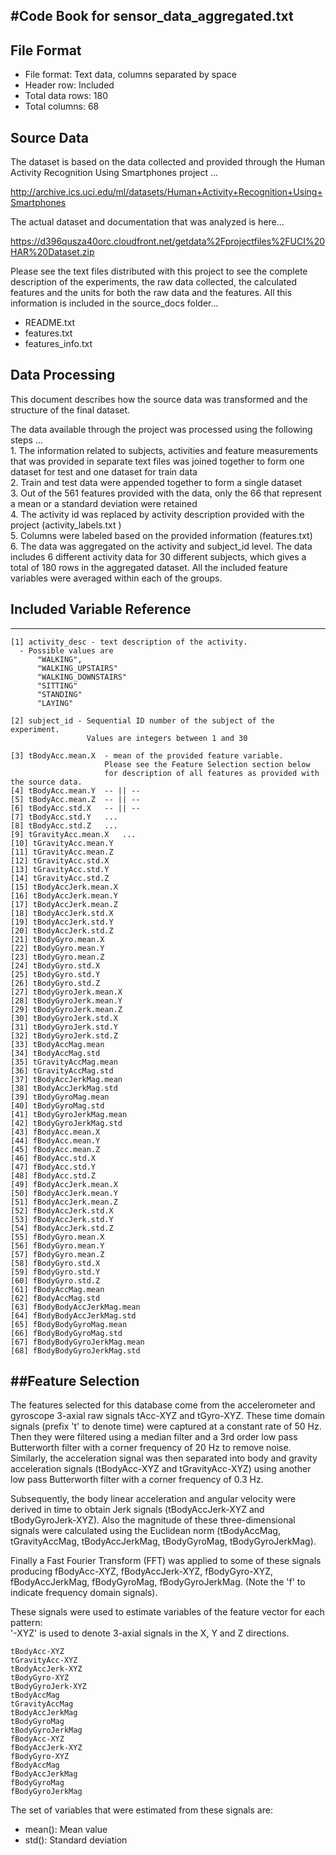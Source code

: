  
#Code Book for sensor_data_aggregated.txt 
----------------------------------------------------------------

## File Format
 - File format: Text data, columns separated by space
 - Header row: Included
 - Total data rows: 180
 - Total columns: 68

## Source Data 
 The dataset is based on the data collected and provided through the Human 
 Activity Recognition Using Smartphones project ...
 
 http://archive.ics.uci.edu/ml/datasets/Human+Activity+Recognition+Using+Smartphones
 
 The actual dataset and documentation that was analyzed is here...
 
 https://d396qusza40orc.cloudfront.net/getdata%2Fprojectfiles%2FUCI%20HAR%20Dataset.zip
 
 Please see the text files distributed with this project to see the complete
 description of the experiments, the raw data collected, the calculated features
 and the units for both the raw data and the features. All this information is 
 included in the source_docs folder...
 - README.txt 
 - features.txt 
 - features_info.txt 

## Data Processing  
This document describes how the source data was transformed and the structure of the final dataset. 
  
 The data available through the project was processed using the following steps ...
<br>1. The information related to subjects, activities and feature measurements that was provided in separate text files was joined together to form one dataset for test and one dataset for train data
<br>2. Train and test data were appended together to form a single dataset
<br>3. Out of the 561 features provided with the data, only the 66 that represent a mean or a standard deviation were retained 
<br>4. The activity id was replaced by activity description provided with the project (activity_labels.txt )
<br>5. Columns were labeled based on the provided information (features.txt)
<br>6. The data was aggregated on the activity and subject_id level. The data includes 6 different activity data for 30 different subjects, which gives a total of 180 rows in the aggregated dataset. All the included feature variables were averaged within each of the groups.
	 
## Included Variable Reference
----------------------------
``` 
[1] activity_desc - text description of the activity. 
  - Possible values are 
	  "WALKING", 
	  "WALKING_UPSTAIRS"
	  "WALKING_DOWNSTAIRS"
	  "SITTING"
	  "STANDING"
	  "LAYING"

[2] subject_id - Sequential ID number of the subject of the experiment. 
                 Values are integers between 1 and 30

[3] tBodyAcc.mean.X  - mean of the provided feature variable. 
                     Please see the Feature Selection section below 
					 for description of all features as provided with the source data.
[4] tBodyAcc.mean.Y  -- || --
[5] tBodyAcc.mean.Z  -- || -- 
[6] tBodyAcc.std.X   -- || --
[7] tBodyAcc.std.Y   ...
[8] tBodyAcc.std.Z   ... 
[9] tGravityAcc.mean.X   ... 
[10] tGravityAcc.mean.Y
[11] tGravityAcc.mean.Z
[12] tGravityAcc.std.X
[13] tGravityAcc.std.Y
[14] tGravityAcc.std.Z
[15] tBodyAccJerk.mean.X
[16] tBodyAccJerk.mean.Y
[17] tBodyAccJerk.mean.Z
[18] tBodyAccJerk.std.X
[19] tBodyAccJerk.std.Y
[20] tBodyAccJerk.std.Z
[21] tBodyGyro.mean.X
[22] tBodyGyro.mean.Y
[23] tBodyGyro.mean.Z
[24] tBodyGyro.std.X
[25] tBodyGyro.std.Y
[26] tBodyGyro.std.Z
[27] tBodyGyroJerk.mean.X
[28] tBodyGyroJerk.mean.Y
[29] tBodyGyroJerk.mean.Z
[30] tBodyGyroJerk.std.X
[31] tBodyGyroJerk.std.Y
[32] tBodyGyroJerk.std.Z
[33] tBodyAccMag.mean
[34] tBodyAccMag.std
[35] tGravityAccMag.mean
[36] tGravityAccMag.std
[37] tBodyAccJerkMag.mean
[38] tBodyAccJerkMag.std
[39] tBodyGyroMag.mean
[40] tBodyGyroMag.std
[41] tBodyGyroJerkMag.mean
[42] tBodyGyroJerkMag.std
[43] fBodyAcc.mean.X
[44] fBodyAcc.mean.Y
[45] fBodyAcc.mean.Z
[46] fBodyAcc.std.X
[47] fBodyAcc.std.Y
[48] fBodyAcc.std.Z
[49] fBodyAccJerk.mean.X
[50] fBodyAccJerk.mean.Y
[51] fBodyAccJerk.mean.Z
[52] fBodyAccJerk.std.X
[53] fBodyAccJerk.std.Y
[54] fBodyAccJerk.std.Z
[55] fBodyGyro.mean.X
[56] fBodyGyro.mean.Y
[57] fBodyGyro.mean.Z
[58] fBodyGyro.std.X
[59] fBodyGyro.std.Y
[60] fBodyGyro.std.Z
[61] fBodyAccMag.mean
[62] fBodyAccMag.std
[63] fBodyBodyAccJerkMag.mean
[64] fBodyBodyAccJerkMag.std
[65] fBodyBodyGyroMag.mean
[66] fBodyBodyGyroMag.std
[67] fBodyBodyGyroJerkMag.mean
[68] fBodyBodyGyroJerkMag.std
```

##Feature Selection 
----------------------------

The features selected for this database come from the accelerometer and gyroscope 3-axial raw signals tAcc-XYZ and tGyro-XYZ. These time domain signals (prefix 't' to denote time) were captured at a constant rate of 50 Hz. Then they were filtered using a median filter and a 3rd order low pass Butterworth filter with a corner frequency of 20 Hz to remove noise. Similarly, the acceleration signal was then separated into body and gravity acceleration signals (tBodyAcc-XYZ and tGravityAcc-XYZ) using another low pass Butterworth filter with a corner frequency of 0.3 Hz. 

Subsequently, the body linear acceleration and angular velocity were derived in time to obtain Jerk signals (tBodyAccJerk-XYZ and tBodyGyroJerk-XYZ). Also the magnitude of these three-dimensional signals were calculated using the Euclidean norm (tBodyAccMag, tGravityAccMag, tBodyAccJerkMag, tBodyGyroMag, tBodyGyroJerkMag). 

Finally a Fast Fourier Transform (FFT) was applied to some of these signals producing fBodyAcc-XYZ, fBodyAccJerk-XYZ, fBodyGyro-XYZ, fBodyAccJerkMag, fBodyGyroMag, fBodyGyroJerkMag. (Note the 'f' to indicate frequency domain signals). 

These signals were used to estimate variables of the feature vector for each pattern:  
'-XYZ' is used to denote 3-axial signals in the X, Y and Z directions.
```
tBodyAcc-XYZ
tGravityAcc-XYZ
tBodyAccJerk-XYZ
tBodyGyro-XYZ
tBodyGyroJerk-XYZ
tBodyAccMag
tGravityAccMag
tBodyAccJerkMag
tBodyGyroMag
tBodyGyroJerkMag
fBodyAcc-XYZ
fBodyAccJerk-XYZ
fBodyGyro-XYZ
fBodyAccMag
fBodyAccJerkMag
fBodyGyroMag
fBodyGyroJerkMag
```
The set of variables that were estimated from these signals are: 

 - mean(): Mean value
 - std(): Standard deviation
